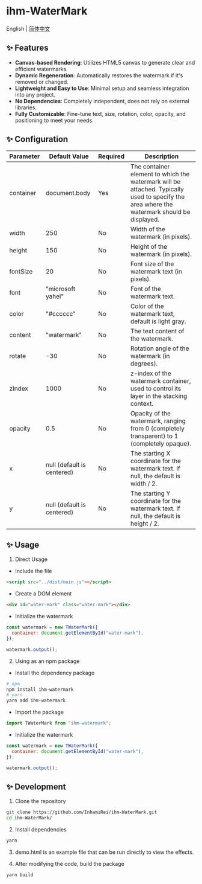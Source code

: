 <h1>ihm-WaterMark</h1>

English | [简体中文](README-zh_CN.md)

## ✨ Features

- **Canvas-based Rendering**: Utilizes HTML5 canvas to generate clear and efficient watermarks.
- **Dynamic Regeneration**: Automatically restores the watermark if it's removed or changed.
- **Lightweight and Easy to Use**: Minimal setup and seamless integration into any project.
- **No Dependencies**: Completely independent, does not rely on external libraries.
- **Fully Customizable**: Fine-tune text, size, rotation, color, opacity, and positioning to meet your needs.

## ✨ Configuration

| Parameter | Default Value              | Required | Description                                                                                                                                |
| --------- | -------------------------- | -------- | ------------------------------------------------------------------------------------------------------------------------------------------ |
| container | document.body              | Yes      | The container element to which the watermark will be attached. Typically used to specify the area where the watermark should be displayed. |
| width     | 250                        | No       | Width of the watermark (in pixels).                                                                                                        |
| height    | 150                        | No       | Height of the watermark (in pixels).                                                                                                       |
| fontSize  | 20                         | No       | Font size of the watermark text (in pixels).                                                                                               |
| font      | "microsoft yahei"          | No       | Font of the watermark text.                                                                                                                |
| color     | "#cccccc"                  | No       | Color of the watermark text, default is light gray.                                                                                        |
| content   | "watermark"                | No       | The text content of the watermark.                                                                                                         |
| rotate    | -30                        | No       | Rotation angle of the watermark (in degrees).                                                                                              |
| zIndex    | 1000                       | No       | z-index of the watermark container, used to control its layer in the stacking context.                                                     |
| opacity   | 0.5                        | No       | Opacity of the watermark, ranging from 0 (completely transparent) to 1 (completely opaque).                                                |
| x         | null (default is centered) | No       | The starting X coordinate for the watermark text. If null, the default is width / 2.                                                       |
| y         | null (default is centered) | No       | The starting Y coordinate for the watermark text. If null, the default is height / 2.                                                      |

## ✨ Usage

1. Direct Usage

- Include the file

```html
<script src="../dist/main.js"></script>
```

- Create a DOM element

```html
<div id="water-mark" class="water-mark"></div>
```

- Initialize the watermark

```javascript
const watermark = new TWaterMark({
  container: document.getElementById("water-mark"),
});

watermark.output();
```

2. Using as an npm package

- Install the dependency package

```bash
# npm
npm install ihm-watermark
# yarn
yarn add ihm-watermark
```

- Import the package

```javascript
import TWaterMark from "ihm-watermark";
```

- Initialize the watermark

```javascript
const watermark = new TWaterMark({
  container: document.getElementById("water-mark"),
});

watermark.output();
```

## ✨ Development

1. Clone the repository

```bash
git clone https://github.com/InhamiRei/ihm-WaterMark.git
cd ihm-WaterMark/
```

2. Install dependencies

```bash
yarn
```

3. demo.html is an example file that can be run directly to view the effects.

4. After modifying the code, build the package

```bash
yarn build
```
